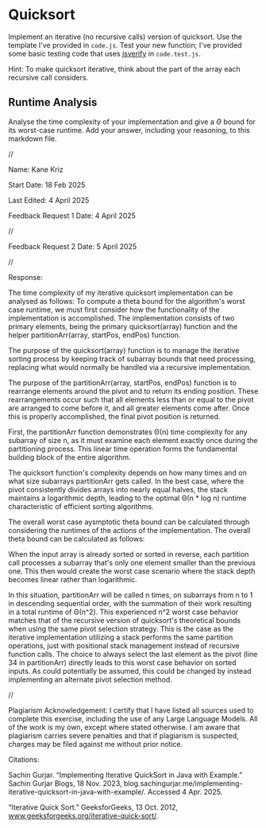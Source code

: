 # Quicksort

Implement an iterative (no recursive calls) version of quicksort. Use the
template I've provided in `code.js`. Test your new function; I've provided some
basic testing code that uses [jsverify](https://jsverify.github.io/) in
`code.test.js`.

Hint: To make quicksort iterative, think about the part of the array each
recursive call considers.

## Runtime Analysis

Analyse the time complexity of your implementation and give a $\Theta$ bound for
its worst-case runtime. Add your answer, including your reasoning, to this
markdown file.


//


Name: Kane Kriz

Start Date: 18 Feb 2025

Last Edited: 4 April 2025

Feedback Request 1 Date: 4 April 2025


//


Feedback Request 2 Date: 5 April 2025


//

Response: 

The time complexity of my iterative quicksort implementation can be analysed as follows: 
To compute a theta bound for the algorithm's worst case runtime, we must first consider how the functionality of the implementation is accomplished.
The implementation consists of two primary elements, being the primary quicksort(array) function and the helper partitionArr(array, startPos, endPos) function.

The purpose of the quicksort(array) function is to manage the iterative sorting process by keeping track of subarray bounds that need processing, replacing what would normally be handled via a recursive implementation. 

The purpose of the partitionArr(array, startPos, endPos) function is to rearrange elements around the pivot and to return its ending position.
These rearrangements occur such that all elements less than or equal to the pivot are arranged to come before it, and all greater elements come after.
Once this is properly accomplished, the final pivot position is returned. 

First, the partitionArr function demonstrates Θ(n) time complexity for any subarray of size n, as it must examine each element exactly once during the partitioning process. 
This linear time operation forms the fundamental building block of the entire algorithm. 

The quicksort function's complexity depends on how many times and on what size subarrays partitionArr gets called.
In the best case, where the pivot consistently divides arrays into nearly equal halves, the stack maintains a logarithmic depth, leading to the optimal Θ(n * log n) runtime characteristic of efficient sorting algorithms.

The overall worst case aysmptotic theta bound can be calculated through considering the runtimes of the actions of the implementation.
The overall theta bound can be calculated as follows: 

When the input array is already sorted or sorted in reverse, each partition call processes a subarray that's only one element smaller than the previous one.
This then would create the worst case scenario where the stack depth becomes linear rather than logarithmic.

In this situation, partitionArr will be called n times, on subarrays from n to 1 in descending sequential order, with the summation of their work resulting in a total runtime of Θ(n^2). 
This experienced n^2 worst case behavior matches that of the recursive version of quicksort's theoretical bounds when using the same pivot selection strategy.
This is the case as the iterative implementation utilizing a stack performs the same partition operations, just with positional stack management instead of recursive function calls.
The choice to always select the last element as the pivot (line 34 in partitionArr) directly leads to this worst case behavior on sorted inputs.
As could potentially be assumed, this could be changed by instead implementing an alternate pivot selection method.


//


Plagiarism Acknowledgement: I certify that I have listed all sources used to complete this exercise, including the use of any Large Language Models. All of the work is my own, except where stated otherwise. I am aware that plagiarism carries severe penalties and that if plagiarism is suspected, charges may be filed against me without prior notice.


Citations:

Sachin Gurjar. “Implementing Iterative QuickSort in Java with Example.” Sachin Gurjar Blogs, 18 Nov. 2023, blog.sachingurjar.me/implementing-iterative-quicksort-in-java-with-example/. Accessed 4 Apr. 2025.

“Iterative Quick Sort.” GeeksforGeeks, 13 Oct. 2012, www.geeksforgeeks.org/iterative-quick-sort/.
